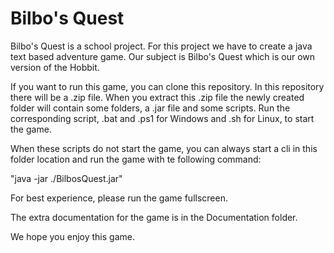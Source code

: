 # Bilbo's Quest

Bilbo's Quest is a school project. For this project we have to create a java text based adventure game.
Our subject is Bilbo's Quest which is our own version of the Hobbit.

If you want to run this game, you can clone this repository. In this repository there will be a .zip file.
When you extract this .zip file the newly created folder will contain some folders, a .jar file and some scripts.
Run the corresponding script, .bat and .ps1 for Windows and .sh for Linux, to start the game.

When these scripts do not start the game, you can always start a cli in this folder location and run the game with te following command:

"java -jar ./BilbosQuest.jar"

For best experience, please run the game fullscreen.

The extra documentation for the game is in the Documentation folder.

We hope you enjoy this game.
